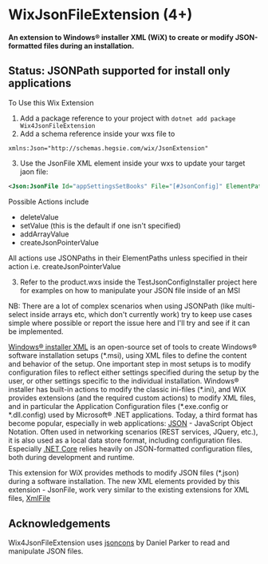 # WixJsonFileExtension (4+)
#### An extension to Windows&reg; installer XML (WiX) to create or modify JSON-formatted files during an installation.

## Status: JSONPath supported for install only applications

To Use this Wix Extension
1. Add a package reference to your project with `dotnet add package Wix4JsonFileExtension`
2. Add a schema reference inside your wxs file to 
```xml
xmlns:Json="http://schemas.hegsie.com/wix/JsonExtension"
```
3. Use the JsonFile XML element inside your wxs to update your target jaon file: 
```xml
<Json:JsonFile Id="appSettingsSetBooks" File="[#JsonConfig]" ElementPath="$.store.book" Value="[MY_BOOKS]" Action="addArrayValue" />
```

Possible Actions include
 - deleteValue
 - setValue (this is the default if one isn't specified)
 - addArrayValue
 - createJsonPointerValue

 All actions use JSONPaths in their ElementPaths unless specified in their action i.e. createJsonPointerValue

3. Refer to the product.wxs inside the TestJsonConfigInstaller project here for examples on how to manipulate your JSON file inside of an MSI

NB: There are a lot of complex scenarios when using JSONPath (like multi-select inside arrays etc, which don't currently work) 
    try to keep use cases simple where possible or report the issue here and I'll try and see if it can be implemented.

[Windows&reg; installer XML](http://wixtoolset.org/) is an open-source set of tools to create Windows® software installation setups (\*.msi), using XML files to define the content and behavior of the setup.
One important step in most setups is to modify configuration files to reflect either settings specified during the setup by the user, or other settings specific to the individual installation.
Windows&reg; installer has built-in actions to modify the classic ini-files (\*.ini), and WiX provides extensions (and the required custom actions) to modify XML files, and in particular the Application Configuration files (\*.exe.config or \*.dll.config) used by Microsoft&reg; .NET applications.
Today, a third format has become popular, especially in web applications: [JSON](https://www.json.org/) - JavaScript Object Notation.
Often used in networking scenarios (REST services, JQuery, etc.), it is also used as a local data store format, including configuration files.
Especially [.NET Core](https://github.com/dotnet/core) relies heavily on JSON-formatted configuration files, both during development and runtime.

This extension for WiX provides methods to modify JSON files (\*.json) during a software installation.
The new XML elements provided by this extension - JsonFile, work very similar to the existing extensions for XML files, [XmlFile](http://wixtoolset.org/documentation/manual/v3/xsd/util/xmlfile.html)

## Acknowledgements
Wix4JsonFileExtension uses [jsoncons](https://github.com/danielaparker/jsoncons) by Daniel Parker to read and manipulate JSON files.
